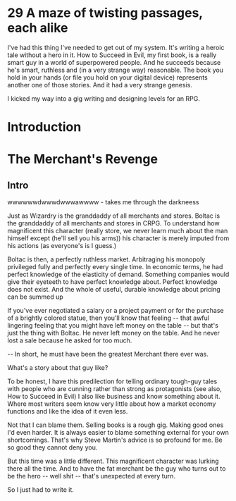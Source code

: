 
# 29 A maze of twisting passages, each alike


I've had this thing I've needed to get out of my system. It's writing a heroic tale without a hero in it. How to Succeed in Evil, my first book, is a really smart guy in a world of superpowered people. And he succeeds because he's smart, ruthless and (in a very strange way) reasonable. The book you hold in your hands (or file you hold on your digital device) represents another one of those stories. And it had a very strange genesis. 

I kicked my way into a gig writing and designing levels for an RPG. 


# Introduction 

# The Merchant's Revenge

## Intro

wwwwwwdwwwdwwwawwww - takes me through the darkneess

Just as Wizardry is the granddaddy of all merchants and stores. Boltac is the granddaddy of all merchants and stores in CRPG. To understand how magnificent this character (really store, we never learn much about the man himself except (he'll sell you his arms)) his character is merely imputed from his actions (as everyone's is I guess.)

Boltac is then, a perfectly ruthless market. Arbitraging his monopoly privileged fully and perfectly every single time. In economic terms, he had perfect knowledge of the elasticity of demand. Something companies would give their eyeteeth to have perfect knowledge about. Perfect knowledge does not exist. And the whole of useful, durable knowledge about pricing can be summed up 

If you've ever negotiated a salary or a project payment or for the purchase of a brightly colored statue, then you'll know that feeling -- that awful lingering feeling that you might have left money on the table -- but that's just the thing with Boltac. He never left money on the table. And he never lost a sale because he asked for too much.

-- In short, he must have been the greatest Merchant there ever was. 

What's a story about that guy like?

To be honest, I have this predilection for telling ordinary tough-guy tales with people who are cunning rather than strong as protagonists (see also, How to Succeed in Evil) I also like business and know something about it. Where most  writers seem know very little about how a market economy functions and like the idea of it even less. 

Not that I can blame them. Selling books is a rough gig.  Making good ones I'd even harder.  It is always easier to blame something external for your own shortcomings. That's why Steve Martin's advice is so profound for me. Be so good they cannot deny you. 

But this time was a little different. This magnificent character was lurking there all the time. And to have the fat merchant be the guy who turns out to be the hero -- well shit -- that's unexpected at every turn. 

So I just had to write it. 

